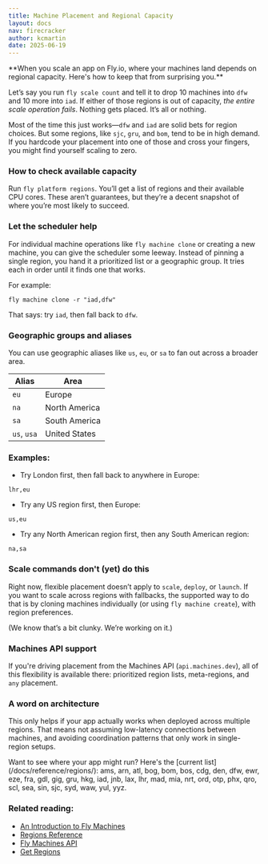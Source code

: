 ```yaml
---
title: Machine Placement and Regional Capacity
layout: docs
nav: firecracker
author: kcmartin
date: 2025-06-19
---
```


<div class="callout">
**When you scale an app on Fly.io, where your machines land depends on regional capacity. Here's how to keep that from surprising you.**
</div>

Let’s say you run `fly scale count` and tell it to drop 10 machines into `dfw` and 10 more into `iad`. If either of those regions is out of capacity, _the entire scale operation fails_. Nothing gets placed. It’s all or nothing.

Most of the time this just works—`dfw` and `iad` are solid bets for region choices. But some regions, like `sjc`, `gru`, and `bom`, tend to be in high demand. If you hardcode your placement into one of those and cross your fingers, you might find yourself scaling to zero.

### How to check available capacity

Run `fly platform regions`. You’ll get a list of regions and their available CPU cores. These aren’t guarantees, but they’re a decent snapshot of where you’re most likely to succeed.

### Let the scheduler help

For individual machine operations like `fly machine clone` or creating a new machine, you can give the scheduler some leeway. Instead of pinning a single region, you hand it a prioritized list or a geographic group. It tries each in order until it finds one that works.

For example:

```
fly machine clone -r "iad,dfw"
```

That says: try `iad`, then fall back to `dfw`.

### Geographic groups and aliases

You can use geographic aliases like `us`, `eu`, or `sa` to fan out across a broader area.

| Alias | Area|
|---------|------------------------|
| `eu` | Europe |
| `na` | North America |
| `sa` | South America |
| `us`, `usa` | United States |
 

### Examples:

- Try London first, then fall back to anywhere in Europe:

```
lhr,eu
```

- Try any US region first, then Europe:

```
us,eu
```

- Try any North American region first, then any South American region:

```
na,sa
```


### Scale commands don't (yet) do this

Right now, flexible placement doesn’t apply to `scale`, `deploy`, or `launch`. If you want to scale across regions with fallbacks, the supported way to do that is by cloning machines individually (or using `fly machine create`), with region preferences.

(We know that’s a bit clunky. We’re working on it.)

### Machines API support

If you're driving placement from the Machines API (`api.machines.dev`), all of this flexibility is available there: prioritized region lists, meta-regions, and `any` placement.

### A word on architecture

This only helps if your app actually works when deployed across multiple regions. That means not assuming low-latency connections between machines, and avoiding coordination patterns that only work in single-region setups.

<div class="callout">
Want to see where your app might run? 
Here's the [current list](/docs/reference/regions/): ams, arn, atl, bog, bom, bos, cdg, den, dfw, ewr, eze, fra, gdl, gig, gru, hkg, iad, jnb, lax, lhr, mad, mia, nrt, ord, otp, phx, qro, scl, sea, sin, sjc, syd, waw, yul, yyz.
</div>


### Related reading:

- [An Introduction to Fly Machines](/docs/machines/overview/)
- [Regions Reference](/docs/reference/regions/)
- [Fly Machines API](/docs/machines/api/)
- [Get Regions](https://docs.machines.dev/#tag/platform/get/platform/regions)
